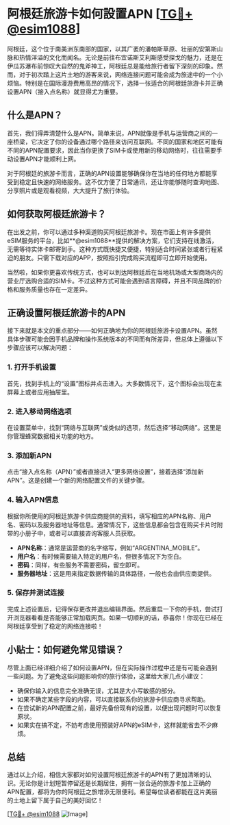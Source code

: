 # 阿根廷旅游卡如何設置APN [[TG💪+ @esim1088](https://t.me/s/esim1088)]

阿根廷，这个位于南美洲东南部的国家，以其广袤的潘帕斯草原、壮丽的安第斯山脉和热情洋溢的文化而闻名。无论是前往布宜诺斯艾利斯感受探戈的魅力，还是在伊瓜苏瀑布前惊叹大自然的鬼斧神工，阿根廷总是能给旅行者留下深刻的印象。然而，对于初次踏上这片土地的游客来说，网络连接问题可能会成为旅途中的一个小烦恼。特别是在国际漫游费用高昂的情况下，选择一张适合的阿根廷旅游卡并正确设置APN（接入点名称）就显得尤为重要。

## 什么是APN？

首先，我们得弄清楚什么是APN。简单来说，APN就像是手机与运营商之间的一座桥梁，它决定了你的设备通过哪个路径来访问互联网。不同的国家和地区可能有不同的APN配置要求，因此当你更换了SIM卡或使用新的移动网络时，往往需要手动设置APN才能顺利上网。

对于阿根廷的旅游卡而言，正确的APN设置能够确保你在当地的任何地方都能享受到稳定且快速的网络服务。这不仅方便了日常通讯，还让你能够随时查询地图、分享照片或是观看视频，大大提升了旅行体验。

## 如何获取阿根廷旅游卡？

在出发之前，你可以通过多种渠道购买阿根廷旅游卡。现在市面上有许多提供eSIM服务的平台，比如**@esim1088**提供的解决方案，它们支持在线激活，无需等待实体卡邮寄到手。这种方式既快捷又便捷，特别适合时间紧张或者行程紧迫的朋友。只需下载对应的APP，按照指引完成购买流程即可立即开始使用。

当然啦，如果你更喜欢传统方式，也可以到达阿根廷后在当地机场或大型商场内的营业厅选购合适的SIM卡。不过这种方式可能会遇到语言障碍，并且不同品牌的价格和服务质量也存在一定差异。

## 正确设置阿根廷旅游卡的APN

接下来就是本文的重点部分——如何正确地为你的阿根廷旅游卡设置APN。虽然具体步骤可能会因手机品牌和操作系统版本的不同而有所差异，但总体上遵循以下步骤应该可以解决问题：

### 1. 打开手机设置

首先，找到手机上的“设置”图标并点击进入。大多数情况下，这个图标会出现在主屏幕上或者应用抽屉里。

### 2. 进入移动网络选项

在设置菜单中，找到“网络与互联网”或类似的选项，然后选择“移动网络”。这里是你管理蜂窝数据相关功能的地方。

### 3. 添加新APN

点击“接入点名称（APN）”或者直接进入“更多网络设置”，接着选择“添加新APN”。这是创建一个新的网络配置文件的关键步骤。

### 4. 输入APN信息

根据你所使用的阿根廷旅游卡供应商提供的资料，填写相应的APN名称、用户名、密码以及服务器地址等信息。通常情况下，这些信息都会包含在购买卡片时附带的小册子中，或者可以直接咨询客服人员获取。

- **APN名称**：通常是运营商的名字缩写，例如“ARGENTINA_MOBILE”。
- **用户名**：有时候需要输入特定的用户名，但很多情况下为空白。
- **密码**：同样，有些服务不需要密码，留空即可。
- **服务器地址**：这是用来指定数据传输的具体路径，一般也会由供应商提供。

### 5. 保存并测试连接

完成上述设置后，记得保存更改并退出编辑界面。然后重启一下你的手机，尝试打开浏览器看看是否能够正常加载网页。如果一切顺利的话，恭喜你！你现在已经在阿根廷享受到了稳定的网络连接啦！

## 小贴士：如何避免常见错误？

尽管上面已经详细介绍了如何设置APN，但在实际操作过程中还是有可能会遇到一些问题。为了避免这些问题影响你的旅行体验，这里给大家几点小建议：

- 确保你输入的信息完全准确无误，尤其是大小写敏感的部分。
- 如果不确定某些字段的内容，可以直接联系你的旅游卡供应商寻求帮助。
- 在尝试新的APN配置之前，最好先备份现有的设置，以便出现问题时可以恢复原状。
- 如果实在搞不定，不妨考虑使用预装好APN的eSIM卡，这样就能省去不少麻烦。

## 总结

通过以上介绍，相信大家都对如何设置阿根廷旅游卡的APN有了更加清晰的认识。无论你是计划短暂停留还是长期居住，拥有一张合适的旅游卡加上正确的APN配置，都将为你的阿根廷之旅增添无限便利。希望每位读者都能在这片美丽的土地上留下属于自己的美好回忆！

[[TG💪+ @esim1088](https://t.me/s/esim1088) ![Image](https://i.postimg.cc/4NQfJmqS/Snipaste-2025-05-13-00-14-12.png)]